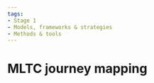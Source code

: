 ```yaml
---
tags:
- Stage 1
- Models, frameworks & strategies
- Methods & tools
---
```


# MLTC journey mapping
